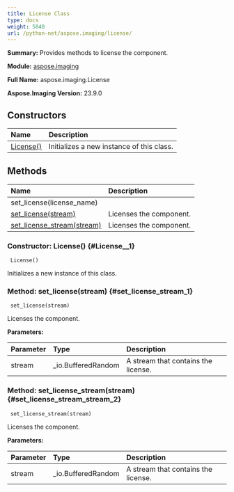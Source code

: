 ```yaml
---
title: License Class
type: docs
weight: 5840
url: /python-net/aspose.imaging/license/
---
```


**Summary:** Provides methods to license the component.

**Module:** [aspose.imaging](/imaging/python-net/aspose.imaging/)

**Full Name:** aspose.imaging.License

**Aspose.Imaging Version:** 23.9.0

## **Constructors**
| **Name** | **Description** |
| :- | :- |
| [License()](#License__1) | Initializes a new instance of this class. |
## **Methods**
| **Name** | **Description** |
| :- | :- |
| set_license(license_name) |    |
| [set_license(stream)](#set_license_stream_1) | Licenses the component. |
| [set_license_stream(stream)](#set_license_stream_stream_2) | Licenses the component. |


### Constructor: License() {#License__1}


```
 License() 
```

Initializes a new instance of this class.

### Method: set_license(stream) {#set_license_stream_1}


```
 set_license(stream) 
```

Licenses the component.

**Parameters:**

| Parameter | Type | Description |
| :- | :- | :- |
| stream | _io.BufferedRandom | A stream that contains the license. |

### Method: set_license_stream(stream) {#set_license_stream_stream_2}


```
 set_license_stream(stream) 
```

Licenses the component.

**Parameters:**

| Parameter | Type | Description |
| :- | :- | :- |
| stream | _io.BufferedRandom | A stream that contains the license. |

